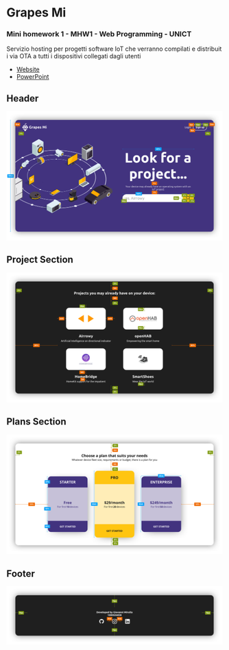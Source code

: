 # Grapes Mi
### Mini homework 1 - MHW1 - Web Programming - UNICT
Servizio hosting per progetti software IoT che verranno compilati e distribuiti via OTA a tutti i dispositivi collegati dagli utenti

- [Website](https://giovannimirulla.github.io/GrapesMi/mhw1.html)
- [PowerPoint](https://github.com/giovannimirulla/GrapesMi/blob/main/mhw1.pptx?raw=true)

## Header
<div align="center"><img src="readmeImg/header.png"/></div>

## Project Section
<div align="center"><img src="readmeImg/projectSection.png"/></div>

## Plans Section
<div align="center"><img src="readmeImg/plansSection.png"/></div>

## Footer
<div align="center"><img src="readmeImg/footer.png"/></div>